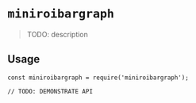# `miniroibargraph`

> TODO: description

## Usage

```
const miniroibargraph = require('miniroibargraph');

// TODO: DEMONSTRATE API
```
